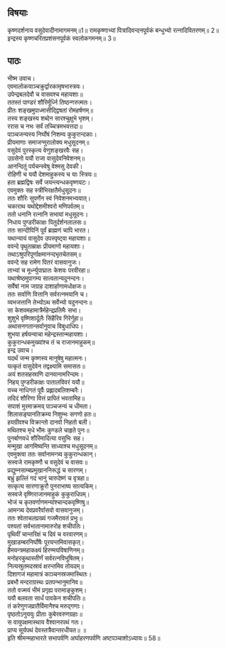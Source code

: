 ## विषयाः

कृष्णदर्शनाय वसुदेवादीनामागमनम्॥1॥ रामकृष्णाभ्यां पित्रादिवन्दनपूर्वकं बन्धुभ्यो रत्नादिवितरणम्॥ 2॥ इन्द्रस्य कृष्णचरितप्रशंसनपूर्वकं स्वलोकगमनम्॥ 3॥

## पाठः

भीष्म उवाच।  
एवमालोकयाञ्चक्रुर्द्वारकामृषभास्त्रयः।  
उपेन्द्रबलदेवौ च वासवश्च महायशाः॥  
ततस्तं पाण्डरं शौरिर्मूर्ध्नि तिष्ठन्गरुत्मतः।  
प्रीतः शङ्खमुपाध्मासीद्द्विषतां रोमहर्षणम्॥  
तस्य शङ्खस्य शब्देन सारश्चुक्षुभे भृशम्।  
ररास च नभः सर्वं तच्चित्रमभवत्तदा॥  
पाञ्चजन्यस्य निर्घोषं निशम्य कुकुरान्दकाः।  
प्रीयमाणाः समाजग्मुरालोक्य मधुसूदनम्॥  
वसुदेवं पुरस्कृत्य वेणुशङ्खरवैः सह।  
उग्रसेनो ययौ राजा वासुदेवनिवेशनम्॥  
आनन्दितुं पर्यचन्स्वेषु वेश्मसु देवकी।  
रोहिणी च ययौ देशमाहुकस्य च याः स्त्रियः॥  
हता ब्रह्मद्विषः सर्वे जयन्त्यन्धकवृष्णयटः।  
एवमुक्तः सह स्त्रीभिरक्षतैर्मधुसूदनः॥  
ततः शौरिः सुपर्णेन स्वं निवेशनमभ्ययात्।  
चकाराथ यथोद्देशमीश्वरो मणिपर्वतम्॥  
ततो धनानि रत्नानि सभायां मधुसूदनः।  
निधाय पुण्डरीकाक्षः पितुर्दर्शनलालसः॥  
ततः सान्दीपिनिं पूर्वं ब्राह्मणं चापि भारत।  
यथान्यायं वासुदेव उपस्पृष्ट्वा महायशाः॥  
ववन्दे पृथुताम्राक्षः प्रीयमाणो महायशाः।  
तथाऽश्रुपरिपूर्णाक्षमानन्दभृतचेतसम्॥  
ववन्दे सह रामेण पितरं वासवानुजः।  
ताभ्यां च मूर्ध्न्युपाघ्रातः केशवः परवीरहा॥  
यथाश्रेष्ठमुपागम्य सात्वतान्यदुनन्दनः।  
सर्वेषां नाम जग्राह दाशार्हाणामधोक्षजः॥  
ततः सर्वाणि वित्तानि सर्वरत्नमयानि च।  
व्यभजत्तानि तेभ्योऽथ सर्वेभ्यो यदुनन्दनः॥  
सा केशवमहामात्रैर्महेन्द्रप्रतिमैः सभा।  
शुशुभे वृष्णिशार्दूलैः सिंहैरिव गिरेर्गुहा॥  
अथासनगतान्सर्वानुवाच विबुधाधिपः।  
शुभया हर्षयन्वाचा महेन्द्रस्तान्महायशाः।  
कुकुरान्धकमुख्यांश्च तं च राजानमाहुकम्॥  
इन्द्र उवाच।  
यदर्थं जन्म कृष्णस्य मानुषेषु महात्मनः।  
यत्कृतं वासुदेवेन तद्वक्ष्यामि समासतः॥  
अयं शतसहस्राणि दानवानामरिन्दमः।  
निहय् पुण्डरीकाक्षः पातालविवरं ययौ॥  
यच्च नाधिगतं पूर्वैः प्रह्लादबलिशम्बरैः।  
तदिदं शौरिणा वित्तं प्रापितं भवतामिह॥  
सपाशं मुरमाक्रमय् पाञ्चजन्यं च धीमता।  
शिलासङ्घानतिक्रम्य निशुम्भः सगणो हतः॥  
हयग्रीवश्च विक्रान्तो दानवो निहतो बली।  
मथितश्च मृधे भौमः कुण्डले चाहृते पुनः॥  
पुनर्बाणवधे शौरिमादित्या वसुभिः सह।  
मन्मुखा आगमिष्यन्ति साध्याश्च मधुसूदनम्॥  
एवमुक्त्वा ततः सर्वानामन्त्र्य कुकुरान्धकान्।  
सस्वजे रामकृष्णौ च वसुदेवं च वासवः॥  
प्रद्युम्नसाम्बप्रमुखाननिरूद्धं च सारणम्।  
बभ्रुं झल्लिं गदं भानुं चारुदेष्णं च वृत्रहा॥  
सत्कृत्य सारणाक्रूरौ पुनराभाष्य सात्यकिम्।  
सस्वजे वृष्णिराजानमाहुकं कुकुराधिपम्।  
भोजं च कृतवर्णाणमन्यांश्चान्दकवृष्णिषु॥  
आमन्त्र्य देवप्रवरैर्वासवो वासवानुजम्।  
ततः श्वेताचलप्रख्यं गजमैरावतं प्रभुः॥  
पश्यतां सर्वभातानामारुरोह शचीपतिः।  
पृथिवीं चान्तरिक्षं च दिवं च वरवारणम्॥  
मुखाडम्बरनिर्घोषैः पूरयन्तमिवासकृत्।  
हैमयन्त्रमहाकक्ष्यं हिरण्मयविषाणिनम्॥  
मनोहरकुथास्तीर्णं सर्वरत्नविभूषितम्।  
नित्यस्रुतमदस्रावं क्षरन्तमिव तोयदम्॥  
दिशागजं महामात्रं काञ्चनस्रजमास्थितः।  
प्रबभौ मन्दराग्रस्थः प्रतपन्भानुमानिव॥  
ततो वज्मयं भीमं प्रगृह्य परामाङ्कुशम्।  
ययौ बलवता सार्धं पावकेन शचीपतिः॥  
तं करेणुगजव्रातैर्विमानैश्च मरुद्गणाः।  
पृष्ठतोऽनुययुः प्रीताः कुबेरवरुणग्रहाः॥  
स वायुपक्षमास्थाय वैश्वानरपथं गतः।  
प्राप्य सूर्यपथं देवस्तत्रैवान्तरधीयत॥ ॥  
इति श्रीमन्महाभारते सभापर्वणि अर्घाहरणपर्वणि अष्टपञ्चाशोऽध्यायः॥ 58॥

